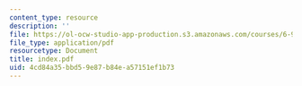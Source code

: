 ```yaml
---
content_type: resource
description: ''
file: https://ol-ocw-studio-app-production.s3.amazonaws.com/courses/6-901-inventions-and-patents-fall-2005/4cd84a35bbd59e87b84ea57151ef1b73_index.pdf
file_type: application/pdf
resourcetype: Document
title: index.pdf
uid: 4cd84a35-bbd5-9e87-b84e-a57151ef1b73
---
```

